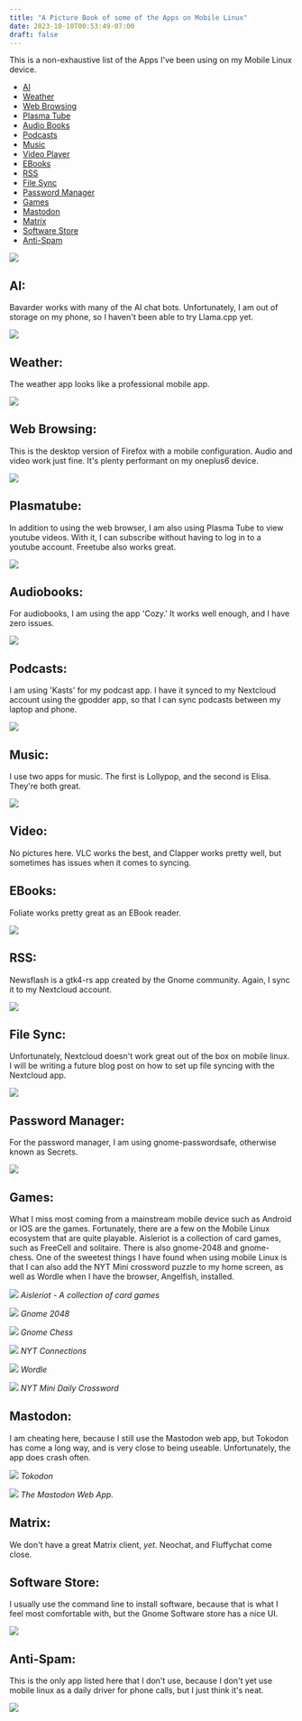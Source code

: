 ```yaml
---
title: "A Picture Book of some of the Apps on Mobile Linux"
date: 2023-10-10T00:53:49-07:00
draft: false
---
```


This is a non-exhaustive list of the Apps I've been using on my Mobile Linux device.

* [AI](#ai)
* [Weather](#weather)
* [Web Browsing](#web-browsing)
* [Plasma Tube](#plasmatube)
* [Audio Books](#audiobooks)
* [Podcasts](#podcasts)
* [Music](#music)
* [Video Player](#video)
* [EBooks](#ebooks)
* [RSS](#rss)
* [File Sync](#file-sync)
* [Password Manager](#password-manager)
* [Games](#games)
* [Mastodon](#mastodon)
* [Matrix](#matrix)
* [Software Store](#software-store)
* [Anti-Spam](#anti-spam)

![](/images/mobile_linux_apps/homescreen.png)

## AI:

Bavarder works with many of the AI chat bots. Unfortunately, I am out of storage on my phone, so I haven't been able to try Llama.cpp yet.

![](/images/mobile_linux_apps/bavarder.png)

## Weather:

The weather app looks like a professional mobile app.

![](/images/mobile_linux_apps/weather.png)

## Web Browsing:

This is the desktop version of Firefox with a mobile configuration.  Audio and video work just fine. It's plenty performant on my oneplus6 device.

![](/images/mobile_linux_apps/firefox.png)

## Plasmatube:

In addition to using the web browser, I am also using Plasma Tube to view youtube videos. With it, I can subscribe without having to log in to a youtube account. Freetube also works great.

![](/images/mobile_linux_apps/plasmatube.png)

## Audiobooks:

For audiobooks, I am using the app 'Cozy.' It works well enough, and I have zero issues.

![](/images/mobile_linux_apps/cozy.png)

## Podcasts:

I am using 'Kasts' for my podcast app. I have it synced to my Nextcloud account using the gpodder app, so that I can sync podcasts between my laptop and phone.

![](/images/mobile_linux_apps/kasts.png)

## Music:

I use two apps for music. The first is Lollypop, and the second is Elisa. They're both great.

![](/images/mobile_linux_apps/lollypop.png)

## Video:

No pictures here. VLC works the best, and Clapper works pretty well, but sometimes has issues when it comes to syncing.

## EBooks:

Foliate works pretty great as an EBook reader.

![](/images/mobile_linux_apps/foliate.png)

## RSS:

Newsflash is a gtk4-rs app created by the Gnome community. Again, I sync it to my Nextcloud account.

![](/images/mobile_linux_apps/newsflash.png)

## File Sync:

Unfortunately, Nextcloud doesn't work great out of the box on mobile linux. I will be writing a future blog post on how to set up file syncing with the Nextcloud app.

![](/images/mobile_linux_apps/nextcloud.png)

## Password Manager:

For the password manager, I am using gnome-passwordsafe, otherwise known as Secrets.

![](/images/mobile_linux_apps/passwords.png)

## Games:

What I miss most coming from a mainstream mobile device such as Android or IOS are the games. Fortunately, there are a few on the Mobile Linux ecosystem that are quite playable. Aisleriot is a collection of card games, such as FreeCell and solitaire. There is also gnome-2048 and gnome-chess. One of the sweetest things I have found when using mobile Linux is that I can also add the NYT Mini crossword puzzle to my home screen, as well as Wordle when I have the browser, Angelfish, installed.

![](/images/mobile_linux_apps/aisleriot.png)
*Aisleriot - A collection of card games*

![](/images/mobile_linux_apps/2048.png)
*Gnome 2048*

![](/images/mobile_linux_apps/chess.png)
*Gnome Chess*

![](/images/mobile_linux_apps/connections.png)
*NYT Connections*

![](/images/mobile_linux_apps/wordle.png)
*Wordle*

![](/images/mobile_linux_apps/nytcw.png)
*NYT Mini Daily Crossword*

## Mastodon:

I am cheating here, because I still use the Mastodon web app, but Tokodon has come a long way, and is very close to being useable. Unfortunately, the app does crash often.

![](/images/mobile_linux_apps/tokodon.png)
*Tokodon*

![](/images/mobile_linux_apps/mastodon.png)
*The Mastodon Web App.*

## Matrix:
We don't have a great Matrix client, *yet*. Neochat, and Fluffychat come close.

## Software Store:

I usually use the command line to install software, because that is what I feel most comfortable with, but the Gnome Software store has a nice UI.

![](/images/mobile_linux_apps/softwarestore.png)

## Anti-Spam:

This is the only app listed here that I don't use, because I don't yet use mobile linux as a daily driver for phone calls, but I just think it's neat.

![](/images/mobile_linux_apps/phosh-anti-spam.png)